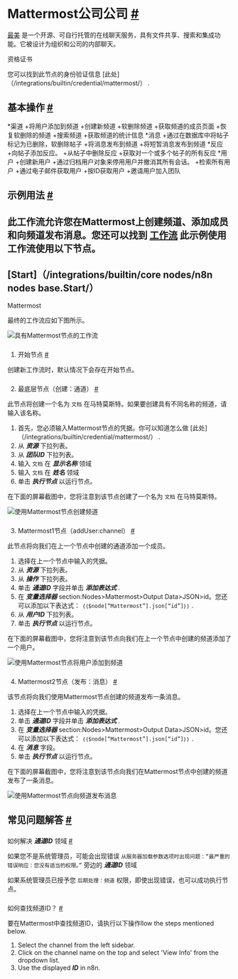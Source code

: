 


 Mattermost公司公司
 [#](#mattermost "永久链接")
===============================================



[最美](https://mattermost.org/) 
 是一个开源、可自行托管的在线聊天服务，具有文件共享、搜索和集成功能。它被设计为组织和公司的内部聊天。
 




 资格证书
 



 您可以找到此节点的身份验证信息
 [此处]（/integrations/builtin/credential/mattermost/）
 .
 




 基本操作
 [#](#基本操作 "永久链接")
-----------------------------------------------------------


*渠道
	+将用户添加到频道
	+创建新频道
	+软删除频道
	+获取频道的成员页面
	+恢复软删除的频道
	+搜索频道
	+获取频道的统计信息
*消息
	+通过在数据库中将帖子标记为已删除，软删除帖子
	+将消息发布到频道
	+将短暂消息发布到频道
*反应
	+向帖子添加反应。
	+从帖子中删除反应
	+获取对一个或多个帖子的所有反应
*用户
	+创建新用户
	+通过归档用户对象来停用用户并撤消其所有会话。
	+检索所有用户
	+通过电子邮件获取用户
	+按ID获取用户
	+邀请用户加入团队



 示例用法
 [#](#示例用法 "永久链接")
-----------------------------------------------------



 此工作流允许您在Mattermost上创建频道、添加成员和向频道发布消息。您还可以找到
 [工作流](https://n8n.io/workflows/832) 
 此示例使用工作流使用以下节点。
-
 [Start]（/integrations/builtin/core nodes/n8n nodes base.Start/）
 -
 Mattermost




 最终的工作流应如下图所示。
 



![具有Mattermost节点的工作流](https://d33wubrfki0l68.cloudfront.net/476ed2158c24a833621ccf5df9fecd30f4616209/5e0ca/_images/integrations/builtin/app-nodes/mattermost/workflow.png)



### 
 1. 开始节点
 [#](#1-start-node "永久链接")



 创建新工作流时，默认情况下会存在开始节点。
 


### 
 2. 最底层节点（创建：通道）
 [#](#2模式节点创建通道 "永久链接")



 此节点将创建一个名为
 `文档`
 在马特莫斯特。如果要创建具有不同名称的频道，请输入该名称。
 


1. 首先，您必须输入Mattermost节点的凭据。你可以知道怎么做
 [此处]（/integrations/builtin/credential/mattermost/）
 .
2. 从
 ***资源***
 下拉列表。
3. 从
 ***团队ID***
 下拉列表。
4. 输入
 `文档`
 在
 ***显示名称***
 领域
5. 输入
 `文档`
 在
 ***姓名***
 领域
6. 单击
 ***执行节点***
 以运行节点。



 在下面的屏幕截图中，您将注意到该节点创建了一个名为
 `文档`
 在马特莫斯特。
 



![使用Mattermost节点创建频道](https://d33wubrfki0l68.cloudfront.net/eaf1473562c758061a43e964caab504cf61f2982/d930c/_images/integrations/builtin/app-nodes/mattermost/mattermost_node.png)



### 
 3. Mattermost1节点（addUser:channel）
 [#](#3-mattermost1-node-adduser-channel "永久链接")



 此节点将向我们在上一个节点中创建的通道添加一个成员。
 


1. 选择在上一个节点中输入的凭据。
2. 从
 ***资源***
 下拉列表。
3. 从
 ***操作***
 下拉列表。
4. 单击
 ***通道ID***
 字段并单击
 ***添加表达式***
 .
5. 在
 ***变量选择器***
 section:Nodes>Mattermost>Output Data>JSON>id。您还可以添加以下表达式：
 `｛｛$node[“Mattermost”].json[“id”]｝｝`
 .
6. 从
 ***用户ID***
 下拉列表。
7. 单击
 ***执行节点***
 以运行节点。



 在下面的屏幕截图中，您将注意到该节点向我们在上一个节点中创建的频道添加了一个用户。
 



![使用Mattermost节点将用户添加到频道](https://d33wubrfki0l68.cloudfront.net/ea291175f2a349419bf523cb4103e559c951d589/79293/_images/integrations/builtin/app-nodes/mattermost/mattermost1_node.png)



### 
 4. Mattermost2节点（发布：消息）
 [#](#4-mattermost2-node-post-message "永久链接")



 该节点将向我们使用Mattermost节点创建的频道发布一条消息。
 


1. 选择在上一个节点中输入的凭据。
2. 单击
 ***通道ID***
 字段并单击
 ***添加表达式***
 .
3. 在
 ***变量选择器***
 section:Nodes>Mattermost>Output Data>JSON>id。您还可以添加以下表达式：
 `｛｛$node[“Mattermost”].json[“id”]｝｝`
 .
4. 在
 ***消息***
 字段。
5. 单击
 ***执行节点***
 以运行节点。



 在下面的屏幕截图中，您将注意到该节点向我们在Mattermost节点中创建的频道发布了一条消息。
 



![使用Mattermost节点向频道发布消息](https://d33wubrfki0l68.cloudfront.net/c2d397162451269e8c8d75c49e27c979191e9e09/64bd0/_images/integrations/builtin/app-nodes/mattermost/mattermost2_node.png)




 常见问题解答
 [#](#faqs "永久链接")
-----------------------------------


### 
 如何解决
 ***通道ID***
 领域
 [#](#how-do-i-resolve-the-error-for-the-channel-id-field "永久链接")



 如果您不是系统管理员，可能会出现错误
 `从服务器加载参数选项时出现问题：“最严重的错误响应：您没有适当的权限。”`
 旁边的
 ***通道ID***
 领域
 



 如果系统管理员已授予您
 `后期处理：频道`
 权限，即使出现错误，也可以成功执行节点。
 


### 
 如何查找频道ID？
 [#](#how-do-i-find-the-channel-id "永久链接")



 要在Mattermost中查找频道ID，请执行以下操作llow the steps mentioned below.
 


1. Select the channel from the left sidebar.
2. Click on the channel name on the top and select 'View Info' from the dropdown list.
3. Use the displayed
 ***ID***
 in n8n.




